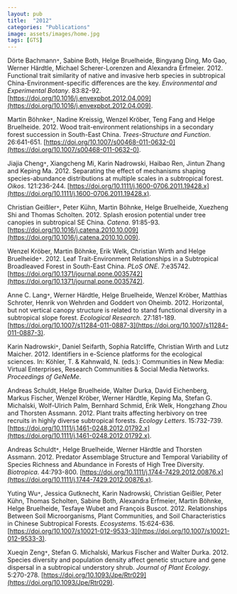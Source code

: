 ```yaml
---
layout: pub
title:  "2012"
categories: "Publications"
image: assets/images/home.jpg
tags: [GTS]
---
```

Dörte Bachmann<code>&ast;</code>, Sabine Both, Helge Bruelheide, Bingyang Ding, Mo Gao, Werner Härdtle, Michael Scherer-Lorenzen and Alexandra Erfmeier. 2012. Functional trait similarity of native and invasive herb species in subtropical China-Environment-specific differences are the key. *Environmental and Experimental Botany*. 83:82-92. [https://doi.org/10.1016/j.envexpbot.2012.04.009](https://doi.org/10.1016/j.envexpbot.2012.04.009).


Martin Böhnke<code>&ast;</code>, Nadine Kreissig, Wenzel Kröber, Teng Fang and Helge Bruelheide. 2012. Wood trait-environment relationships in a secondary forest succession in South-East China. *Trees-Structure and Function*. 26:641-651. [https://doi.org/10.1007/s00468-011-0632-0](https://doi.org/10.1007/s00468-011-0632-0).


Jiajia Cheng<code>&ast;</code>, Xiangcheng Mi, Karin Nadrowski, Haibao Ren, Jintun Zhang and Keping Ma. 2012. Separating the effect of mechanisms shaping species-abundance distributions at multiple scales in a subtropical forest. *Oikos*. 121:236-244. [https://doi.org/10.1111/j.1600-0706.2011.19428.x](https://doi.org/10.1111/j.1600-0706.2011.19428.x).


Christian Geißler<code>&ast;</code>, Peter Kühn, Martin Böhnke, Helge Bruelheide, Xuezheng Shi and Thomas Scholten. 2012. Splash erosion potential under tree canopies in subtropical SE China. *Catena*. 91:85-93. [https://doi.org/10.1016/j.catena.2010.10.009](https://doi.org/10.1016/j.catena.2010.10.009).


Wenzel Kröber, Martin Böhnke, Erik Welk, Christian Wirth and Helge Bruelheide<code>&ast;</code>. 2012. Leaf Trait-Environment Relationships in a Subtropical Broadleaved Forest in South-East China. *PLoS ONE*. 7:e35742. [https://doi.org/10.1371/journal.pone.0035742](https://doi.org/10.1371/journal.pone.0035742).


Anne C. Lang<code>&ast;</code>, Werner Härdtle, Helge Bruelheide, Wenzel Kröber, Matthias Schroter, Henrik von Wehrden and Goddert von Oheimb. 2012. Horizontal, but not vertical canopy structure is related to stand functional diversity in a subtropical slope forest. *Ecological Research*. 27:181-189. [https://doi.org/10.1007/s11284-011-0887-3](https://doi.org/10.1007/s11284-011-0887-3).


Karin Nadrowski<code>&ast;</code>, Daniel Seifarth, Sophia Ratcliffe, Christian Wirth and Lutz Maicher. 2012. Identifiers in e-Science platforms for the ecological sciences. In: Köhler, T. & Kahnwald, N. (eds.): Communities in New Media: Virtual Enterprises, Research Communities & Social Media Networks. *Proceedings of GeNeMe*.


Andreas Schuldt, Helge Bruelheide, Walter Durka, David Eichenberg, Markus Fischer, Wenzel Kröber, Werner Härdtle, Keping Ma, Stefan G. Michalski, Wolf-Ulrich Palm, Bernhard Schmid, Erik Welk, Hongzhang Zhou and Thorsten Assmann. 2012. Plant traits affecting herbivory on tree recruits in highly diverse subtropical forests. *Ecology Letters*. 15:732-739. [https://doi.org/10.1111/j.1461-0248.2012.01792.x](https://doi.org/10.1111/j.1461-0248.2012.01792.x).


Andreas Schuldt<code>&ast;</code>, Helge Bruelheide, Werner Härdtle and Thorsten Assmann. 2012. Predator Assemblage Structure and Temporal Variability of Species Richness and Abundance in Forests of High Tree Diversity. *Biotropica*. 44:793-800. [https://doi.org/10.1111/j.1744-7429.2012.00876.x](https://doi.org/10.1111/j.1744-7429.2012.00876.x).


Yuting Wu<code>&ast;</code>, Jessica Gutknecht, Karin Nadrowski, Christian Geißler, Peter Kühn, Thomas Scholten, Sabine Both, Alexandra Erfmeier, Martin Böhnke, Helge Bruelheide, Tesfaye Wubet and François Buscot. 2012. Relationships Between Soil Microorganisms, Plant Communities, and Soil Characteristics in Chinese Subtropical Forests. *Ecosystems*. 15:624-636. [https://doi.org/10.1007/s10021-012-9533-3](https://doi.org/10.1007/s10021-012-9533-3).


Xueqin Zeng<code>&ast;</code>, Stefan G. Michalski, Markus Fischer and Walter Durka. 2012. Species diversity and population density affect genetic structure and gene dispersal in a subtropical understory shrub. *Journal of Plant Ecology*. 5:270-278. [https://doi.org/10.1093/Jpe/Rtr029](https://doi.org/10.1093/Jpe/Rtr029).
